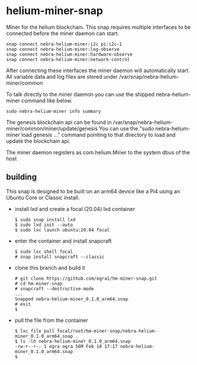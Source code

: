 # helium-miner-snap

Miner for the helium blockchain. This snap requires multiple interfaces to
be connected before the miner daemon can start.

    snap connect nebra-helium-miner:i2c pi:i2c-1
    snap connect nebra-helium-miner:log-observe
    snap connect nebra-helium-miner:hardware-observe
    snap connect nebra-helium-miner:network-control

After connecting these interfaces the miner daemon will automatically start.
All variable data and log files are stored under /var/snap/nebra-helium-miner/common

To talk directly to the miner daemon you can use the shipped
nebra-helium-miner command like below.

    sudo nebra-helium-miner info summary

The genesis blockchain api can be found in
/var/snap/nebra-helium-miner/common/miner/update/genesis
You can use the "sudo nebra-helium-miner load genesis ..." command
pointing to that directory to load and update the blockchain api.

The miner daemon registers as com.helium.Miner to the system dbus of the host

## building

This snap is designed to be built on an arm64 device like a Pi4 using an Ubuntu Core or Classic install.

- install lxd and create a focal (20.04) lxd container

    ```
    $ sudo snap install lxd
    $ sudo lxd init --auto
    $ sudo lxc launch ubuntu:20.04 focal
    ```

- enter the container and install snapcraft

    ```
    $ sudo lxc shell focal
    # snap install snapcraft --classic
    ```

- clone this branch and build it

    ```
    # git clone https://github.com/ogra1/hm-miner-snap.git
    # cd hm-miner-snap
    # snapcraft --destructive-mode
    ...
    Snapped nebra-helium-miner_0.1.0_arm64.snap
    # exit
    $
    ```

- pull the file from the container

    ```
    $ lxc file pull focal/root/hm-miner-snap/nebra-helium-miner_0.1.0_arm64.snap .
    $ ls -lh nebra-helium-miner_0.1.0_arm64.snap
    -rw-r--r-- 1 ogra ogra 56M Feb 18 17:17 nebra-helium-miner_0.1.0_arm64.snap
    $
    ```
